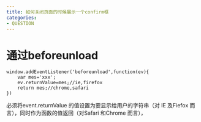 ```yaml
---
title: 如何关闭页面的时候展示一个confirm框
categories: 
- QUESTION
---
```


# 通过beforeunload
```
window.addEventListener('beforeunload',function(ev){
    var mes='xxx';
    ev.returnValue=mes;//ie,firefox
    return mes;//chrome,safari
})
```
必须将event.returnValue 的值设置为要显示给用户的字符串（对
IE 及Fiefox 而言），同时作为函数的值返回（对Safari 和Chrome 而言），


